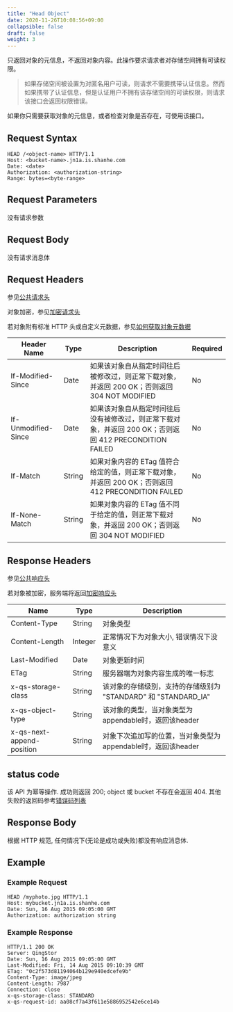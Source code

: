 ```yaml
---
title: "Head Object"
date: 2020-11-26T10:08:56+09:00
collapsible: false
draft: false
weight: 3
---
```



只返回对象的元信息，不返回对象内容。此操作要求请求者对存储空间拥有可读权限。

> 如果存储空间被设置为对匿名用户可读，则请求不需要携带认证信息。然而如果携带了认证信息，但是认证用户不拥有该存储空间的可读权限，则请求该接口会返回权限错误。

如果你只需要获取对象的元信息，或者检查对象是否存在，可使用该接口。

## Request Syntax

```http
HEAD /<object-name> HTTP/1.1
Host: <bucket-name>.jn1a.is.shanhe.com
Date: <date>
Authorization: <authorization-string>
Range: bytes=<byte-range>
```

## Request Parameters

没有请求参数

## Request Body

没有请求消息体

## Request Headers

参见[公共请求头](../../common_header/#请求头字段-request-header)

对象加密，参见[加密请求头](../../common/encryption/#加密请求头)

若对象附有标准 HTTP 头或自定义元数据，参见[如何获取对象元数据](../../metadata/#如何获取对象元数据)

| Header Name | Type | Description | Required |
| --- | --- | --- | --- |
| If-Modified-Since | Date | 如果该对象自从指定时间往后被修改过，则正常下载对象，并返回 200 OK；否则返回 304 NOT MODIFIED | No |
| If-Unmodified-Since | Date | 如果该对象自从指定时间往后没有被修改过，则正常下载对象，并返回 200 OK；否则返回 412 PRECONDITION FAILED | No |
| If-Match | String | 如果对象内容的 ETag 值符合给定的值，则正常下载对象，并返回 200 OK；否则返回 412 PRECONDITION FAILED | No |
| If-None-Match | String | 如果对象内容的 ETag 值不同于给定的值，则正常下载对象，并返回 200 OK；否则返回 304 NOT MODIFIED | No |

## Response Headers

参见[公共响应头](../../common_header/#响应头字段-request-header)

若对象被加密，服务端将返回[加密响应头](../../common/encryption/#加密响应头)

| Name | Type | Description |
| --- | --- | --- |
| Content-Type | String | 对象类型 |
| Content-Length | Integer | 正常情况下为对象大小, 错误情况下没意义 |
| Last-Modified | Date | 对象更新时间 |
| ETag | String | 服务器端为对象内容生成的唯一标志 |
| x-qs-storage-class | String | 该对象的存储级别，支持的存储级别为 "STANDARD" 和 "STANDARD_IA" |
| x-qs-object-type | String | 该对象的类型，当对象类型为appendable时，返回该header |
| x-qs-next-append-position | String |对象下次追加写的位置，当对象类型为appendable时，返回该header|

## status code

该 API 为幂等操作. 成功则返回 200; object 或 bucket 不存在会返回 404. 其他失败的返回码参考[错误码列表](../../error_code/)

## Response Body

根据 HTTP 规范, 任何情况下(无论是成功或失败)都没有响应消息体.

## Example

### Example Request

```http
HEAD /myphoto.jpg HTTP/1.1
Host: mybucket.jn1a.is.shanhe.com
Date: Sun, 16 Aug 2015 09:05:00 GMT
Authorization: authorization string
```

### Example Response

```http
HTTP/1.1 200 OK
Server: QingStor
Date: Sun, 16 Aug 2015 09:05:00 GMT
Last-Modified: Fri, 14 Aug 2015 09:10:39 GMT
ETag: "0c2f573d81194064b129e940edcefe9b"
Content-Type: image/jpeg
Content-Length: 7987
Connection: close
x-qs-storage-class: STANDARD
x-qs-request-id: aa08cf7a43f611e5886952542e6ce14b
```
